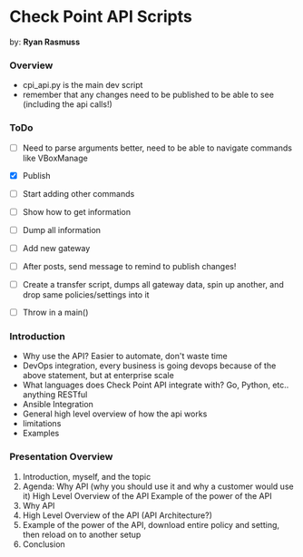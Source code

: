 # Check Point API Scripts 

by: **Ryan Rasmuss**

### Overview

- cpi_api.py is the main dev script
- remember that any changes need to be published to be able to see (including the api calls!)


### ToDo

- [ ] Need to parse arguments better, need to be able to navigate commands like VBoxManage
- [x] Publish
- [ ] Start adding other commands
- [ ] Show how to get information
- [ ] Dump all information
- [ ] Add new gateway
- [ ] After posts, send message to remind to publish changes!
- [ ] Create a transfer script, dumps all gateway data, spin up another, and drop same policies/settings into it
- [ ] Throw in a main()


### Introduction

- Why use the API? Easier to automate, don't waste time
- DevOps integration, every business is going devops because of the above statement, but at enterprise scale
- What languages does Check Point API integrate with? Go, Python, etc.. anything RESTful
- Ansible Integration
- General high level overview of how the api works
- limitations
- Examples

### Presentation Overview

1. Introduction, myself, and the topic
2. Agenda: Why API (why you should use it and why a customer would use it)
   High Level Overview of the API
   Example of the power of the API
3. Why API
4. High Level Overview of the API (API Architecture?)
5. Example of the power of the API, download entire policy and setting, then reload on to
   another setup
6. Conclusion
